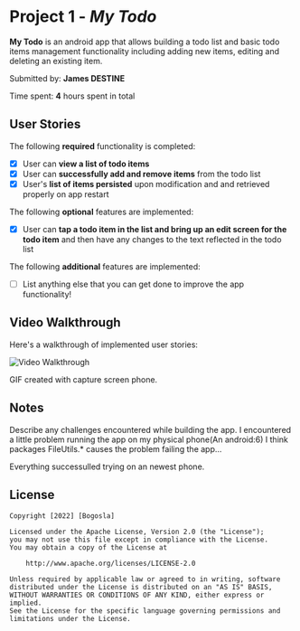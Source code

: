 # Project 1 - *My Todo*

**My Todo** is an android app that allows building a todo list and basic todo items management functionality including adding new items, editing and deleting an existing item.

Submitted by: **James DESTINE**

Time spent: **4** hours spent in total

## User Stories

The following **required** functionality is completed:

* [x] User can **view a list of todo items**
* [x] User can **successfully add and remove items** from the todo list
* [x] User's **list of items persisted** upon modification and and retrieved properly on app restart

The following **optional** features are implemented:

* [x] User can **tap a todo item in the list and bring up an edit screen for the todo item** and then have any changes to the text reflected in the todo list

The following **additional** features are implemented:

* [ ] List anything else that you can get done to improve the app functionality!

## Video Walkthrough

Here's a walkthrough of implemented user stories:

<img src='./work.gif' title='Video Walkthrough' width='' alt='Video Walkthrough' />

GIF created with capture screen phone.

## Notes

Describe any challenges encountered while building the app.
I encountered a little problem running the app
on my physical phone(An android:6)
I think packages FileUtils.* causes the problem failing the app...

Everything successulled trying on an newest phone. 

## License

    Copyright [2022] [Bogosla]

    Licensed under the Apache License, Version 2.0 (the "License");
    you may not use this file except in compliance with the License.
    You may obtain a copy of the License at

        http://www.apache.org/licenses/LICENSE-2.0

    Unless required by applicable law or agreed to in writing, software
    distributed under the License is distributed on an "AS IS" BASIS,
    WITHOUT WARRANTIES OR CONDITIONS OF ANY KIND, either express or implied.
    See the License for the specific language governing permissions and
    limitations under the License.
